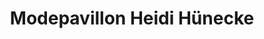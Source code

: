 ---
title: "Modepavillon Heidi Hünecke"
url: /elbe-parey/modepavillon-heidi-huenecke/
shop: Kleidung
---